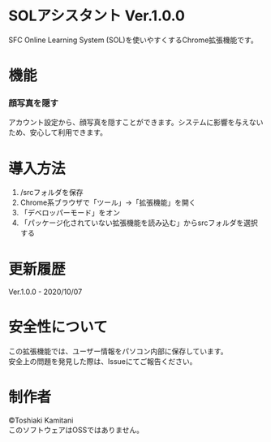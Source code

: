 # SOLアシスタント Ver.1.0.0

SFC Online Learning System (SOL)を使いやすくするChrome拡張機能です。

# 機能

### 顔写真を隠す

アカウント設定から、顔写真を隠すことができます。システムに影響を与えないため、安心して利用できます。

# 導入方法

1. /srcフォルダを保存
1. Chrome系ブラウザで「ツール」→「拡張機能」を開く
1. 「デベロッパーモード」をオン
1. 「パッケージ化されていない拡張機能を読み込む」からsrcフォルダを選択する

# 更新履歴

Ver.1.0.0 - 2020/10/07


# 安全性について

この拡張機能では、ユーザー情報をパソコン内部に保存しています。  
安全上の問題を発見した際は、Issueにてご報告ください。

# 制作者
©Toshiaki Kamitani  
このソフトウェアはOSSではありません。